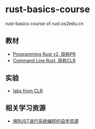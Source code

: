 # rust-basics-course
rust-basics course of rust.os2edu.cn

## 教材

- [Programming Rust v2, 简称PR](https://www.oreilly.com/library/view/programming-rust-2nd/9781492052586/)
- [Command Line Rust, 简称CLR](https://www.oreilly.com/library/view/programming-rust-2nd/9781492052586/)

## 实验
- [labs from CLR](https://github.com/kyclark/command-line-rust)

## 相关学习资源
- [用RUST进行系统编程的自学资源](https://github.com/rcore-os/rCore/wiki/study-resource-of-system-programming-in-RUST)
